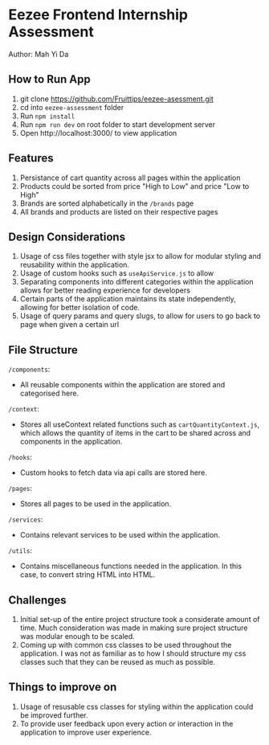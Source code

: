 # Eezee Frontend Internship Assessment

Author: Mah Yi Da

## How to Run App

1. git clone https://github.com/Fruittips/eezee-asessment.git
2. cd into `eezee-assessment` folder
3. Run `npm install`
4. Run `npm run dev` on root folder to start development server
5. Open http://localhost:3000/ to view application

## Features

1. Persistance of cart quantity across all pages within the application
2. Products could be sorted from price "High to Low" and price "Low to High"
3. Brands are sorted alphabetically in the `/brands` page
4. All brands and products are listed on their respective pages

## Design Considerations

1. Usage of css files together with style jsx to allow for modular styling and reusability within the application.
2. Usage of custom hooks such as `useApiService.js` to allow
3. Separating components into different categories within the application allows for better reading experience for developers
4. Certain parts of the application maintains its state independently, allowing for better isolation of code.
5. Usage of query params and query slugs, to allow for users to go back to page when given a certain url

## File Structure

`/components`:

- All reusable components within the application are stored and categorised here.

`/context`:

- Stores all useContext related functions such as `cartQuantityContext.js`, which allows the quantity of items in the cart to be shared across and components in the application.

`/hooks`:

- Custom hooks to fetch data via api calls are stored here.

`/pages`:

- Stores all pages to be used in the application.

`/services`:

- Contains relevant services to be used within the application.

`/utils`:

- Contains miscellaneous functions needed in the application. In this case, to convert string HTML into HTML.

## Challenges

1. Initial set-up of the entire project structure took a considerate amount of time. Much consideration was made in making sure project structure was modular enough to be scaled.
2. Coming up with common css classes to be used throughout the application. I was not as familiar as to how I should structure my css classes such that they can be reused as much as possible.

## Things to improve on

1. Usage of resusable css classes for styling within the application could be improved further.
2. To provide user feedback upon every action or interaction in the application to improve user experience.
